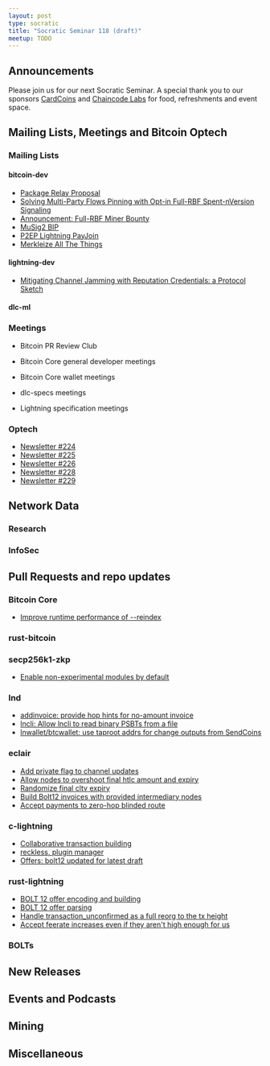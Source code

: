 ```yaml
---
layout: post
type: socratic
title: "Socratic Seminar 118 (draft)"
meetup: TODO
---
```



## Announcements
Please join us for our next Socratic Seminar. A special thank you to our
sponsors [CardCoins](https://cardcoins.co) and  [Chaincode
Labs](https://chaincode.com) for food, refreshments and event space.

## Mailing Lists, Meetings and Bitcoin Optech

### Mailing Lists

#### bitcoin-dev

- [Package Relay Proposal](https://lists.linuxfoundation.org/pipermail/bitcoin-dev/2022-November/021140.html)
- [Solving Multi-Party Flows Pinning with Opt-in Full-RBF Spent-nVersion Signaling](https://lists.linuxfoundation.org/pipermail/bitcoin-dev/2022-November/021144.html)
- [Announcement: Full-RBF Miner Bounty](https://lists.linuxfoundation.org/pipermail/bitcoin-dev/2022-November/021143.html)
- [MuSig2 BIP](https://lists.linuxfoundation.org/pipermail/bitcoin-dev/2022-November/021159.html)
- [P2EP Lightning PayJoin](https://lists.linuxfoundation.org/pipermail/bitcoin-dev/2022-November/021180.html)
- [Merkleize All The Things](https://lists.linuxfoundation.org/pipermail/bitcoin-dev/2022-November/021182.html)

#### lightning-dev

- [Mitigating Channel Jamming with Reputation Credentials: a Protocol Sketch](https://lists.linuxfoundation.org/pipermail/lightning-dev/2022-November/003754.html)

#### dlc-ml

### Meetings
- Bitcoin PR Review Club

- Bitcoin Core general developer meetings

- Bitcoin Core wallet meetings

- dlc-specs meetings

- Lightning specification meetings

### Optech

- [Newsletter #224](https://bitcoinops.org/en/newsletters/2022/11/02/)
- [Newsletter #225](https://bitcoinops.org/en/newsletters/2022/11/09/)
- [Newsletter #226](https://bitcoinops.org/en/newsletters/2022/11/16/)
- [Newsletter #228](https://bitcoinops.org/en/newsletters/2022/11/23/)
- [Newsletter #229](https://bitcoinops.org/en/newsletters/2022/11/30/)

## Network Data

### Research

### InfoSec

## Pull Requests and repo updates

### Bitcoin Core

- [Improve runtime performance of --reindex](https://github.com/bitcoin/bitcoin/pull/16981)

### rust-bitcoin

### secp256k1-zkp

- [Enable non-experimental modules by default](https://github.com/bitcoin-core/secp256k1/pull/993)

### lnd

- [addinvoice: provide hop hints for no-amount invoice](https://github.com/lightningnetwork/lnd/pull/7082)
- [lncli: Allow lncli to read binary PSBTs from a file](https://github.com/lightningnetwork/lnd/pull/7122)
- [lnwallet/btcwallet: use taproot addrs for change outputs from SendCoins](https://github.com/lightningnetwork/lnd/pull/7193)

### eclair

- [Add private flag to channel updates](https://github.com/ACINQ/eclair/pull/2362)
- [Allow nodes to overshoot final htlc amount and expiry](https://github.com/ACINQ/eclair/pull/2468)
- [Randomize final cltv expiry](https://github.com/ACINQ/eclair/pull/2469)
- [Build Bolt12 invoices with provided intermediary nodes](https://github.com/ACINQ/eclair/pull/2499)
- [Accept payments to zero-hop blinded route](https://github.com/ACINQ/eclair/pull/2500)

### c-lightning

- [Collaborative transaction building](https://github.com/ElementsProject/lightning/pull/5287)
- [reckless, plugin manager](https://github.com/ElementsProject/lightning/pull/5647)
- [Offers: bolt12 updated for latest draft](https://github.com/ElementsProject/lightning/pull/5676)

### rust-lightning

- [BOLT 12 offer encoding and building](https://github.com/lightningdevkit/rust-lightning/pull/1719)
- [BOLT 12 offer parsing](https://github.com/lightningdevkit/rust-lightning/pull/1726)
- [Handle transaction_unconfirmed as a full reorg to the tx height](https://github.com/lightningdevkit/rust-lightning/pull/1846)
- [Accept feerate increases even if they aren't high enough for us](https://github.com/lightningdevkit/rust-lightning/pull/1852)

### BOLTs

## New Releases

## Events and Podcasts

## Mining

## Miscellaneous
